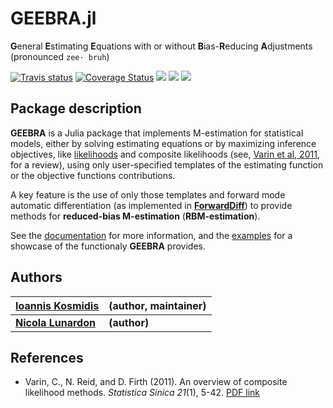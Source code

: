 # GEEBRA.jl

**G**eneral **E**stimating **E**quations with or without **B**ias-**R**educing **A**djustments (pronounced `zee· bruh`)

[![Travis status](https://travis-ci.com/ikosmidis/GEEBRA.jl.svg?branch=master)](https://travis-ci.org/ikosmidis/GEEBRA.jl)
[![Coverage Status](https://img.shields.io/codecov/c/github/ikosmidis/GEEBRA.jl/master.svg)](https://codecov.io/github/ikosmidis/GEEBRA.jl?branch=master)
[![](https://img.shields.io/badge/docs-dev-red.svg)](https://ikosmidis.github.io/GEEBRA.jl/dev/)
[![](https://img.shields.io/badge/docs-stable-blue.svg)](https://ikosmidis.github.io/GEEBRA.jl/stable/)
[![](https://img.shields.io/github/license/ikosmidis/GEEBRA.jl)](https://github.com/ikosmidis/GEEBRA.jl/blob/master/LICENSE.md)

## Package description

**GEEBRA** is a Julia package that implements M-estimation for
statistical models, either by solving estimating equations or by
maximizing inference objectives, like
[likelihoods](https://en.wikipedia.org/wiki/Likelihood_function) and
composite likelihoods (see, [Varin et al,
2011](http://www3.stat.sinica.edu.tw/statistica/oldpdf/A21n11.pdf),
for a review), using only user-specified templates of the estimating
function or the objective functions contributions.

A key feature is the use of only those templates and forward mode
automatic differentiation (as implemented in
[**ForwardDiff**](https://github.com/JuliaDiff/ForwardDiff.jl)) to
provide methods for **reduced-bias M-estimation**
(**RBM-estimation**). 

See the [documentation](https://ikosmidis.github.io/GEEBRA.jl/dev/)
for more information, and the
[examples](https://ikosmidis.github.io/GEEBRA.jl/dev/man/examples/)
for a showcase of the functionaly **GEEBRA** provides.

## Authors

| [**Ioannis Kosmidis**](http://www.ikosmidis.com) | **(author, maintainer)** |
--- | ---
| [**Nicola Lunardon**](https://www.unimib.it/nicola-lunardon) | **(author)** |

## References

+ Varin, C., N. Reid, and D. Firth (2011). An overview of composite likelihood methods. *Statistica Sinica 21*(1), 5-42. 
[PDF link](http://www3.stat.sinica.edu.tw/statistica/oldpdf/A21n11.pdf)

